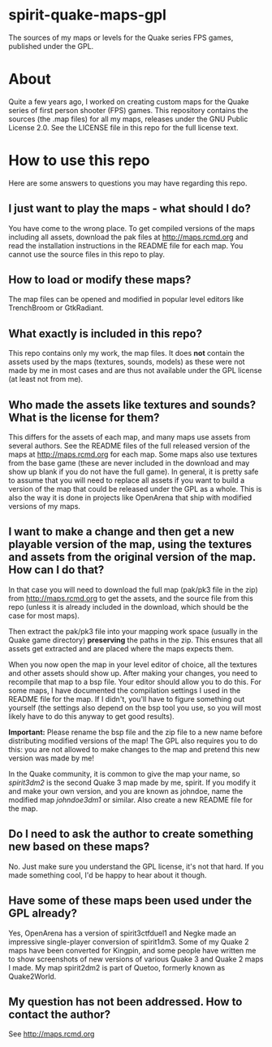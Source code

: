# spirit-quake-maps-gpl
The sources of my maps or levels for the Quake series FPS games, published under the GPL.

# About

Quite a few years ago, I worked on creating custom maps for the Quake series of first person shooter (FPS) games. This repository contains the sources (the .map files) for all my maps, releases under the GNU Public License 2.0. See the LICENSE file in this repo for the full license text.


# How to use this repo

Here are some answers to questions you may have regarding this repo.


## I just want to play the maps - what should I do?

You have come to the wrong place. To get compiled versions of the maps including all assets, download the pak files at http://maps.rcmd.org and read the installation instructions in the README file for each map. You cannot use the source files in this repo to play.

## How to load or modify these maps?

The map files can be opened and modified in popular level editors like TrenchBroom or GtkRadiant.

## What exactly is included in this repo?

This repo contains only my work, the map files. It does **not** contain the assets used by the maps (textures, sounds, models) as these were not made by me in most cases and are thus not available under the GPL license (at least not from me).

## Who made the assets like textures and sounds? What is the license for them?

This differs for the assets of each map, and many maps use assets from several authors. See the README files of the full released version of the maps at http://maps.rcmd.org for each map. Some maps also use textures from the base game (these are never included in the download and may show up blank if you do not have the full game). In general, it is pretty safe to assume that you will need to replace all assets if you want to build a version of the map that could be released under the GPL as a whole. This is also the way it is done in projects like OpenArena that ship with modified versions of my maps.

## I want to make a change and then get a new playable version of the map, using the textures and assets from the original version of the map. How can I do that?

In that case you will need to download the full map (pak/pk3 file in the zip) from http://maps.rcmd.org to get the assets, and the source file from this repo (unless it is already included in the download, which should be the case for most maps).

Then extract the pak/pk3 file into your mapping work space (usually in the Quake game directory) **preserving** the paths in the zip. This ensures that all assets get extracted and are placed where the maps expects them.

When you now open the map in your level editor of choice, all the textures and other assets should show up. After making your changes, you need to recompile that map to a bsp file. Your editor should allow you to do this. For some maps, I have documented the compilation settings I used in the README file for the map. If I didn't, you'll have to figure something out yourself (the settings also depend on the bsp tool you use, so you will most likely have to do this anyway to get good results).

**Important:** Please rename the bsp file and the zip file to a new name before distributing modified versions of the map! The GPL also requires you to do this: you are not allowed to make changes to the map and pretend this new version was made by me!

In the Quake community, it is common to give the map your name, so *spirit3dm2* is the second Quake 3 map made by me, spirit. If you modify it and make your own version, and you are known as johndoe, name the modified map *johndoe3dm1* or similar. Also create a new README file for the map.

## Do I need to ask the author to create something new based on these maps?

No. Just make sure you understand the GPL license, it's not that hard. If you made something cool, I'd be happy to hear about it though.

## Have some of these maps been used under the GPL already?

Yes, OpenArena has a version of spirit3ctfduel1 and Negke made an impressive single-player conversion of spirit1dm3. Some of my Quake 2 maps have been converted for Kingpin, and some people have written me to show screenshots of new versions of various Quake 3 and Quake 2 maps I made. My map spirit2dm2 is part of Quetoo, formerly known as Quake2World.

## My question has not been addressed. How to contact the author?

See http://maps.rcmd.org
